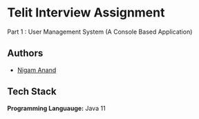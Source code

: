
# Telit Interview Assignment

Part 1 : User Management System 
(A Console Based Application)





## Authors

- [Nigam Anand](https://github.com/Nigam96)


## Tech Stack

**Programming Languauge:** Java 11



